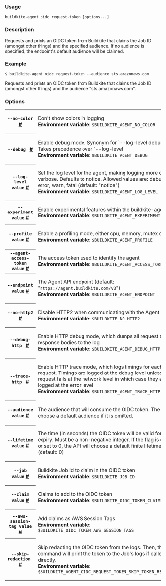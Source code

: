<!--
  _____   ____    _   _  ____ _______   ______ _____ _____ _______
 |  __ \ / __ \  | \ | |/ __ \__   __| |  ____|  __ \_   _|__   __|
 | |  | | |  | | |  \| | |  | | | |    | |__  | |  | || |    | |
 | |  | | |  | | | . ` | |  | | | |    |  __| | |  | || |    | |
 | |__| | |__| | | |\  | |__| | | |    | |____| |__| || |_   | |
 |_____/ \____/  |_| \_|\____/  |_|    |______|_____/_____|  |_|

This file is auto-generated by scripts/update-agent-help.sh, please update the
agent CLI help in https://github.com/buildkite/agent and run the generation
script.

-->

### Usage

`buildkite-agent oidc request-token [options...]`

### Description

Requests and prints an OIDC token from Buildkite that claims the Job ID
(amongst other things) and the specified audience. If no audience is
specified, the endpoint&#39;s default audience will be claimed.

### Example

```shell
$ buildkite-agent oidc request-token --audience sts.amazonaws.com
```

Requests and prints an OIDC token from Buildkite that claims the Job ID
(amongst other things) and the audience &quot;sts.amazonaws.com&quot;.

### Options

<!-- vale off -->

<table class="Docs__attribute__table">
<tr id="no-color"><th><code>--no-color </code> <a class="Docs__attribute__link" href="#no-color">#</a></th><td><p>Don't show colors in logging<br /><strong>Environment variable</strong>: <code>$BUILDKITE_AGENT_NO_COLOR</code></p></td></tr>
<tr id="debug"><th><code>--debug </code> <a class="Docs__attribute__link" href="#debug">#</a></th><td><p>Enable debug mode. Synonym for `--log-level debug`. Takes precedence over `--log-level`<br /><strong>Environment variable</strong>: <code>$BUILDKITE_AGENT_DEBUG</code></p></td></tr>
<tr id="log-level"><th><code>--log-level value</code> <a class="Docs__attribute__link" href="#log-level">#</a></th><td><p>Set the log level for the agent, making logging more or less verbose. Defaults to notice. Allowed values are: debug, info, error, warn, fatal (default: "notice")<br /><strong>Environment variable</strong>: <code>$BUILDKITE_AGENT_LOG_LEVEL</code></p></td></tr>
<tr id="experiment"><th><code>--experiment value</code> <a class="Docs__attribute__link" href="#experiment">#</a></th><td><p>Enable experimental features within the buildkite-agent<br /><strong>Environment variable</strong>: <code>$BUILDKITE_AGENT_EXPERIMENT</code></p></td></tr>
<tr id="profile"><th><code>--profile value</code> <a class="Docs__attribute__link" href="#profile">#</a></th><td><p>Enable a profiling mode, either cpu, memory, mutex or block<br /><strong>Environment variable</strong>: <code>$BUILDKITE_AGENT_PROFILE</code></p></td></tr>
<tr id="agent-access-token"><th><code>--agent-access-token value</code> <a class="Docs__attribute__link" href="#agent-access-token">#</a></th><td><p>The access token used to identify the agent<br /><strong>Environment variable</strong>: <code>$BUILDKITE_AGENT_ACCESS_TOKEN</code></p></td></tr>
<tr id="endpoint"><th><code>--endpoint value</code> <a class="Docs__attribute__link" href="#endpoint">#</a></th><td><p>The Agent API endpoint (default: "<code>https://agent.buildkite.com/v3</code>")<br /><strong>Environment variable</strong>: <code>$BUILDKITE_AGENT_ENDPOINT</code></p></td></tr>
<tr id="no-http2"><th><code>--no-http2 </code> <a class="Docs__attribute__link" href="#no-http2">#</a></th><td><p>Disable HTTP2 when communicating with the Agent API.<br /><strong>Environment variable</strong>: <code>$BUILDKITE_NO_HTTP2</code></p></td></tr>
<tr id="debug-http"><th><code>--debug-http </code> <a class="Docs__attribute__link" href="#debug-http">#</a></th><td><p>Enable HTTP debug mode, which dumps all request and response bodies to the log<br /><strong>Environment variable</strong>: <code>$BUILDKITE_AGENT_DEBUG_HTTP</code></p></td></tr>
<tr id="trace-http"><th><code>--trace-http </code> <a class="Docs__attribute__link" href="#trace-http">#</a></th><td><p>Enable HTTP trace mode, which logs timings for each HTTP request. Timings are logged at the debug level unless a request fails at the network level in which case they are logged at the error level<br /><strong>Environment variable</strong>: <code>$BUILDKITE_AGENT_TRACE_HTTP</code></p></td></tr>
<tr id="audience"><th><code>--audience value</code> <a class="Docs__attribute__link" href="#audience">#</a></th><td><p>The audience that will consume the OIDC token. The API will choose a default audience if it is omitted.</p></td></tr>
<tr id="lifetime"><th><code>--lifetime value</code> <a class="Docs__attribute__link" href="#lifetime">#</a></th><td><p>The time (in seconds) the OIDC token will be valid for before expiry. Must be a non-negative integer. If the flag is omitted or set to 0, the API will choose a default finite lifetime. (default: 0)</p></td></tr>
<tr id="job"><th><code>--job value</code> <a class="Docs__attribute__link" href="#job">#</a></th><td><p>Buildkite Job Id to claim in the OIDC token<br /><strong>Environment variable</strong>: <code>$BUILDKITE_JOB_ID</code></p></td></tr>
<tr id="claim"><th><code>--claim value</code> <a class="Docs__attribute__link" href="#claim">#</a></th><td><p>Claims to add to the OIDC token<br /><strong>Environment variable</strong>: <code>$BUILDKITE_OIDC_TOKEN_CLAIMS</code></p></td></tr>
<tr id="aws-session-tag"><th><code>--aws-session-tag value</code> <a class="Docs__attribute__link" href="#aws-session-tag">#</a></th><td><p>Add claims as AWS Session Tags<br /><strong>Environment variable</strong>: <code>$BUILDKITE_OIDC_TOKEN_AWS_SESSION_TAGS</code></p></td></tr>
<tr id="skip-redaction"><th><code>--skip-redaction </code> <a class="Docs__attribute__link" href="#skip-redaction">#</a></th><td><p>Skip redacting the OIDC token from the logs. Then, the command will print the token to the Job's logs if called directly.<br /><strong>Environment variable</strong>: <code>$BUILDKITE_AGENT_OIDC_REQUEST_TOKEN_SKIP_TOKEN_REDACTION</code></p></td></tr>
</table>

<!-- vale on -->
